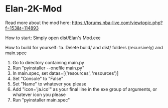 # Elan-2K-Mod
Read more about the mod here:
https://forums.nba-live.com/viewtopic.php?f=153&t=114893

How to start:
Simply open dist/Elan's Mod.exe

How to build for yourself:
1a. Delete build/ and dist/ folders (recursively) and main.spec
1. Go to directory containing main.py
2. Run "pyinstaller --onefile main.py"
3. In main.spec, set datas=[('resources', 'resources')]
4. Set "Console" to "False"
4. Set "Name" to whatever you please
5. Add "icon='ja.ico'" as your final line in the exe group of arguments, or whatever icon you please
6. Run "pyinstaller main.spec"
